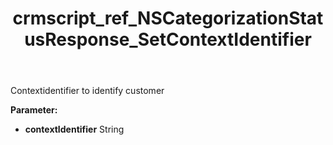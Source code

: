 ﻿---
title: crmscript_ref_NSCategorizationStatusResponse_SetContextIdentifier
description: NSCategorizationStatusResponse.SetContextIdentifier(String contextIdentifier)
intellisense: NSCategorizationStatusResponse.SetContextIdentifier
keywords: NSCategorizationStatusResponse, GetContextIdentifier
so.topic: reference
---

Contextidentifier to identify customer

**Parameter:** 
 - **contextIdentifier** String

